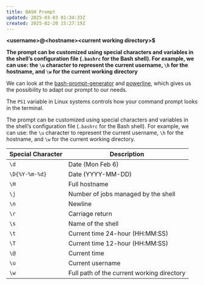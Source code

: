 ```yaml
---
title: BASH Prompt
updated: 2025-03-03 01:34:33Z
created: 2025-02-20 15:27:19Z
---
```


**&lt;username&gt;@&lt;hostname&gt;&lt;current working directory&gt;$**

**The prompt can be customized using special characters and variables in the shell’s configuration file (`.bashrc` for the Bash shell). For example, we can use: the `\u` character to represent the current username, `\h` for the hostname, and `\w` for the current working directory**

We can look at the [bash-prompt-generator](https://bash-prompt-generator.org/) and [powerline](https://github.com/powerline/powerline), which gives us the possibility to adapt our prompt to our needs.

The `PS1` variable in Linux systems controls how your command prompt looks in the terminal.

The prompt can be customized using special characters and variables in the shell’s configuration file (`.bashrc` for the Bash shell). For example, we can use: the `\u` character to represent the current username, `\h` for the hostname, and `\w` for the current working directory.

| **Special Character** | **Description** |
| --- | --- |
| `\d` | Date (Mon Feb 6) |
| `\D{%Y-%m-%d}` | Date (YYYY-MM-DD) |
| `\H` | Full hostname |
| `\j` | Number of jobs managed by the shell |
| `\n` | Newline |
| `\r` | Carriage return |
| `\s` | Name of the shell |
| `\t` | Current time 24-hour (HH:MM:SS) |
| `\T` | Current time 12-hour (HH:MM:SS) |
| `\@` | Current time |
| `\u` | Current username |
| `\w` | Full path of the current working directory |

&nbsp;